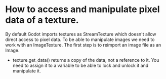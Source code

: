 # How to access and manipulate pixel data of a texture.
By default Godot imports textures as StreamTexture which doesn't allow direct access to pixel data. To be able to manipulate images we need to work with an ImageTexture. The first step is to reimport an image file as an Image. 


- texture.get_data() returns a copy of the data, not a reference to it. You need to assign it to a variable to be able to lock and unlock it and manipulate it.